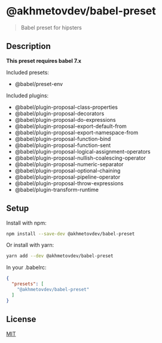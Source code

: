 # @akhmetovdev/babel-preset

> Babel preset for hipsters

## Description

**This preset requires babel 7.x**

Included presets:

* @babel/preset-env

Included plugins:

* @babel/plugin-proposal-class-properties
* @babel/plugin-proposal-decorators
* @babel/plugin-proposal-do-expressions
* @babel/plugin-proposal-export-default-from
* @babel/plugin-proposal-export-namespace-from
* @babel/plugin-proposal-function-bind
* @babel/plugin-proposal-function-sent
* @babel/plugin-proposal-logical-assignment-operators
* @babel/plugin-proposal-nullish-coalescing-operator
* @babel/plugin-proposal-numeric-separator
* @babel/plugin-proposal-optional-chaining
* @babel/plugin-proposal-pipeline-operator
* @babel/plugin-proposal-throw-expressions
* @babel/plugin-transform-runtime

## Setup

Install with npm:

```bash
npm install --save-dev @akhmetovdev/babel-preset
```

Or install with yarn:

```bash
yarn add --dev @akhmetovdev/babel-preset
```

In your .babelrc:

```json
{
  "presets": [
    "@akhmetovdev/babel-preset"
  ]
}
```

## License

[MIT](https://github.com/akhmetovdev/babel-preset/blob/master/LICENSE)
